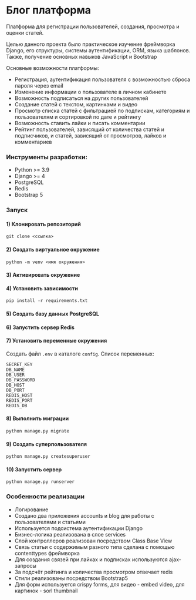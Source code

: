# Блог платформа

Платформа для регистрации пользователей, создания, просмотра и оценки статей.

Целью данного проекта было практическое изучение  фреймворка Django,
его структуры, системы аутентификации, ORM, языка шаблонов.
Также, получение основных навыков JavaScript и Bootstrap


Основные возможности платформы:

* Регистрация, аутентификация пользователя с 
возможностью сброса пароля через email
* Изменение информации о пользователе в личном кабинете
* Возможность подписаться на других пользователей
* Создание статей с текстом, картинками и видео
* Просмотр списка статей с фильтрацией по подпискам, 
категориям и пользователям и сортировкой по дате и рейтингу
* Возможность ставить лайки и писать комментарии
* Рейтинг пользователей, зависящий от количества статей и 
подписчиков, и статей, зависящий от просмотров, лайков и комментариев



### Инструменты разработки:

- Python >= 3.9
- Django >= 4
- PostgreSQL
- Redis
- Bootstrap 5

### Запуск

#### 1) Клонировать репозиторий
```
git clone <ссылка>
```
#### 2) Создать виртуальное окружение
```
python -m venv <имя окружения>
```
#### 3) Активировать окружение

#### 4) Установить зависимости
```
pip install -r requirements.txt
```
#### 5) Создать базу данных PostgreSQL
#### 6) Запустить сервер Redis
#### 7) Установить переменные окружения
Создать файл ```.env``` в каталоге ```config```.
Список переменных:
``` 
SECRET_KEY
DB_NAME
DB_USER
DB_PASSWORD
DB_HOST
DB_PORT
REDIS_HOST
REDIS_PORT
REDIS_DB
```
#### 8) Выполнить миграции
```
python manage.py migrate
```

#### 9) Создать суперпользователя
```
python manage.py createsuperuser
```

#### 10) Запустить сервер
```
python manage.py runserver
```

### Особенности реализации
* Логирование
* Создано два приложения accounts и blog для 
работы с пользователями и статьями 
* Используется подсистема аутентификации Django
* Бизнес-логика реализована в слое services
* Слой контроллеров реализован посредством Class Base View
* Связь статьи с содержимым разного типа сделана с 
помощью contenttypes фреймворка
* Для создания связей при лайках и подписках 
используются ajax-запросы
* За подсчёт рейтинга и количества просмотром отвечает redis
* Стили реализованы посредством Bootstrap5
* Для форм используется crispy forms, для видео - embed video, для 
картинок - sorl thumbnail